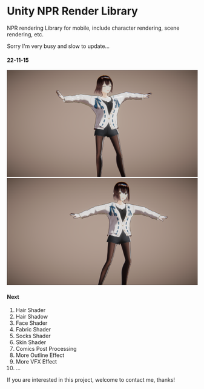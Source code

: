 # Unity NPR Render Library
NPR rendering Library for mobile, include character rendering, scene rendering, etc.

Sorry I'm very busy and slow to update...

#### 22-11-15
![](DocAssets/11-15-1.png)
![](DocAssets/11-15-2.png)


#### Next

1. Hair Shader
2. Hair Shadow
3. Face Shader
4. Fabric Shader
5. Socks Shader
6. Skin Shader
7. Comics Post Processing
8. More Outline Effect
9. More VFX Effect
10. ...

If you are interested in this project, welcome to contact me, thanks!